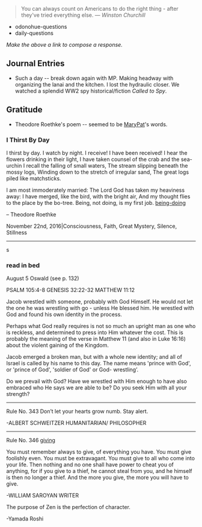 > You can always count on Americans to do the right thing - after they've tried everything else.
> — <cite>Winston Churchill</cite>

- odonohue-questions
- daily-questions

*Make the above a link to compose a response.*
## Journal Entries
-  Such a day -- break down again with MP. Making headway with organizing the lanai and the kitchen. I lost the hydraulic closer. We watched a splendid WW2 spy historical/fiction *Called to Spy*.

## Gratitude
- Theodore Roethke's poem -- seemed to be [MaryPat](MaryPat.md)'s words.

### I Thirst By Day

I thirst by day. I watch by night. I receive! I have been received! I hear the flowers drinking in their light, I have taken counsel of the crab and the sea-urchin I recall the falling of small waters, The stream slipping beneath the mossy logs, Winding down to the stretch of irregular sand, The great logs piled like matchsticks.

I am most immoderately married: The Lord God has taken my heaviness away: I have merged, like the bird, with the bright air, And my thought flies to the place by the bo-tree. Being, not doing, is my first job. [being-doing](being-doing.md) 

– Theodore Roethke

November 22nd, 2016|Consciousness, Faith, Great Mystery, Silence, Stillness

---
s
### read in bed
August 5 Oswald (see p. 132)

PSALM 105:4-8 GENESIS 32:22-32 MATTHEW 11:12

Jacob wrestled with someone, probably with God Himself. He would not let the one he was wrestling with go - unless He blessed him. He wrestled with God and found his own identity in the process.

Perhaps what God really requires is not so much an upright man as one who is reckless, and determined to press into Him whatever the cost. This is probably the meaning of the verse in Matthew 11 (and also in Luke 16:16) about the violent gaining of the Kingdom.

Jacob emerged a broken man, but with a whole new identity; and all of Israel is called by his name to this day. The name means 'prince with God', or 'prince of God', 'soldier of God' or God- wrestling’.

Do we prevail with God? Have we wrestled with Him enough to have also embraced who He says we are able to be? Do you seek Him with all your strength?

---

Rule No. 343 Don’t let your hearts grow numb. Stay alert.

-ALBERT SCHWEITZER HUMANITARIAN/ PHILOSOPHER

---

Rule No. 346 [giving](giving.md)

You must remember always to give, of everything you have. You must give foolishly even. You must be extravagant. You must give to all who come into your life. Then nothing and no one shall have power to cheat you of anything, for if you give to a thief, he cannot steal from you, and he himself is then no longer a thief. And the more you give, the more you will have to give.

-WILLIAM SAROYAN WRITER

The purpose of Zen is the perfection of character.

-Yamada Roshi
